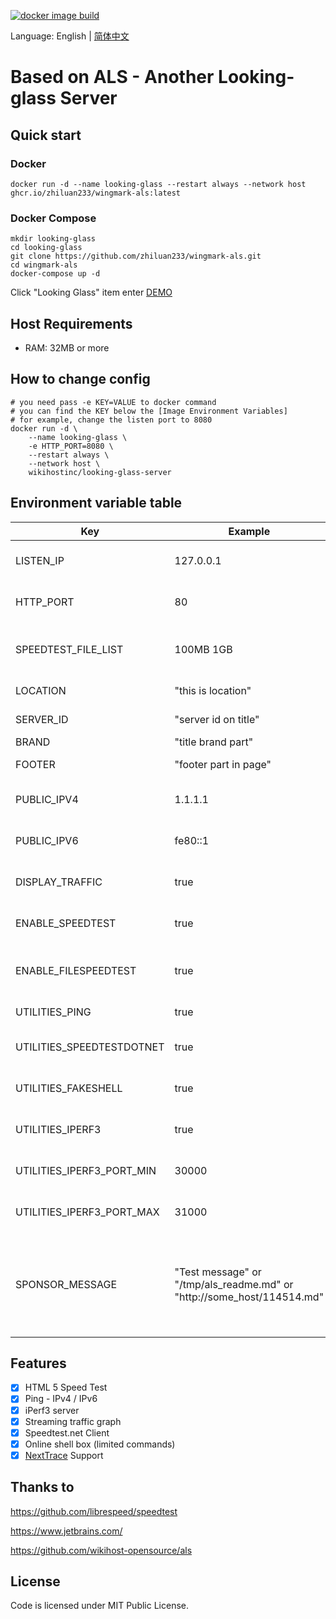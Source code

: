 [![docker image build](https://github.com/zhiluan233/wingmark-als/actions/workflows/docker-image.yml/badge.svg)](https://github.com/zhiluan233/wingmark-als/actions/workflows/docker-image.yml)


Language: English | [简体中文](README_zh_CN.md)

# Based on ALS - Another Looking-glass Server

## Quick start
### Docker
```
docker run -d --name looking-glass --restart always --network host ghcr.io/zhiluan233/wingmark-als:latest
```
### Docker Compose
```
mkdir looking-glass
cd looking-glass
git clone https://github.com/zhiluan233/wingmark-als.git
cd wingmark-als
docker-compose up -d
```
Click "Looking Glass" item enter 
[DEMO](https://backbone.wingmark.cn/)

## Host Requirements
 - RAM: 32MB or more

## How to change config
```
# you need pass -e KEY=VALUE to docker command
# you can find the KEY below the [Image Environment Variables]
# for example, change the listen port to 8080
docker run -d \
    --name looking-glass \
    -e HTTP_PORT=8080 \
    --restart always \
    --network host \
    wikihostinc/looking-glass-server
``` 

## Environment variable table
| Key                       | Example                                                                | Default                                                    | Description                                                                             |
| ------------------------- | ---------------------------------------------------------------------- | ---------------------------------------------------------- | --------------------------------------------------------------------------------------- |
| LISTEN_IP                 | 127.0.0.1                                                              | (all ip)                                                   | which IP address will be listen use                                                     |
| HTTP_PORT                 | 80                                                                     | 80                                                         | which HTTP port should use                                                              |
| SPEEDTEST_FILE_LIST       | 100MB 1GB                                                              | 1MB 10MB 100MB 1GB                                         | size of static test files, separate with space                                          |
| LOCATION                  | "this is location"                                                     | (request from http://ipapi.co) | location string                                                                         |
| SERVER_ID                 | "server id on title"                                                   | sgp-01                         | server id string                                                                        |
| BRAND                     | "title brand part"                                                     | Wingmark Matrix                | brand string                                                                            |
| FOOTER                    | "footer part in page"                                                  | Copyright 2025 xxxx            | footer string                                                                           |
| PUBLIC_IPV4               | 1.1.1.1                                                                | (fetch from http://ifconfig.co)                            | The IPv4 address of the server                                                          |
| PUBLIC_IPV6               | fe80::1                                                                | (fetch from http://ifconfig.co)                            | The IPv6 address of the server                                                          |
| DISPLAY_TRAFFIC           | true                                                                   | true                                                       | Toggle the streaming traffic graph                                                      |
| ENABLE_SPEEDTEST          | true                                                                   | true                                                       | Toggle the speedtest feature                                                            |
| ENABLE_FILESPEEDTEST      | true                                                                   | true                                                       | Toggle the file download speedtest feature                                              |
| UTILITIES_PING            | true                                                                   | true                                                       | Toggle the ping feature                                                                 |
| UTILITIES_SPEEDTESTDOTNET | true                                                                   | true                                                       | Toggle the speedtest.net feature                                                        |
| UTILITIES_FAKESHELL       | true                                                                   | true                                                       | Toggle the HTML Shell feature                                                           |
| UTILITIES_IPERF3          | true                                                                   | true                                                       | Toggle the iperf3 feature                                                               |
| UTILITIES_IPERF3_PORT_MIN | 30000                                                                  | 30000                                                      | iperf3 listen port range - from                                                         |
| UTILITIES_IPERF3_PORT_MAX | 31000                                                                  | 31000                                                      | iperf3 listen port range - to                                                           |
| SPONSOR_MESSAGE           | "Test message" or "/tmp/als_readme.md" or "http://some_host/114514.md" | ''                                                         | Show server sponsor message (support markdown file, required mapping file to container) |


## Features
- [x] HTML 5 Speed Test
- [x] Ping - IPv4 / IPv6
- [x] iPerf3 server
- [x] Streaming traffic graph
- [x] Speedtest.net Client
- [x] Online shell box (limited commands)
- [x] [NextTrace](https://github.com/nxtrace/NTrace-core) Support
## Thanks to
https://github.com/librespeed/speedtest

https://www.jetbrains.com/

https://github.com/wikihost-opensource/als

## License

Code is licensed under MIT Public License.

